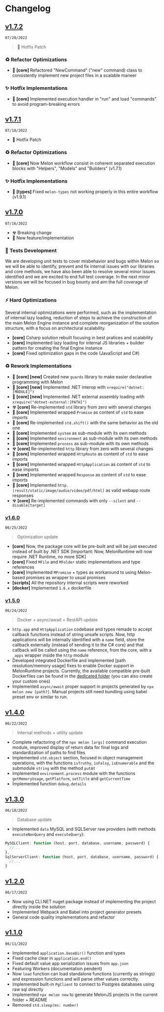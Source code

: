 # Changelog

## [v1.7.2](https://www.npmjs.com/package/melon-runtime/v/1.7.2)
`07/20/2022`

> 🎯 Hotfix Patch

### ♻ **Refactor Optimizations**

- 🎯 **[core]** Refactored "NewCommand" ("new" command) class to consistently implement new project files in a scalable maneer

### ✨ **Hotfix Implementations**

- 🎯 **[core]** Implemented execution handler in "run" and load "commands" to avoid program-breaking errors

## [v1.7.1](https://www.npmjs.com/package/melon-runtime/v/1.7.1)
`07/18/2022`

- 🎯 Hotfix Patch

### ♻ **Refactor Optimizations**

- 🎯 **[core]** Now Melon workflow consist in coherent separated execution blocks with "Helpers", "Models" and "Builders" (v1.7.1)

### ✨ **Hotfix Implementations**

- 🎯 **[types]** Fixed `melon-types` not working properly in this entire workflow (v1.9.1)

## [v1.7.0](https://www.npmjs.com/package/melon-runtime/v/1.7.0)
`07/16/2022`

- ☢ Breaking change
- 📌 New feature/implementation 

### 🚀 **Tests Development**

We are developing unit tests to cover misbehavior and bugs within Melon so we will be able to identify, prevent and fix internal issues with our libraries and core methods, we have also been able to resolve several minor issues identified and we are excited to end full test coverage. In the next minor versions we will be focused in bug bounty and aim the full coverage of Melon.

### ⚡ **Hard Optimizations**

Several internal optimizations were performed, such as the implementation of internal lazy loading, reduction of steps to achieve the construction of the main Melon Engine instance and complete reorganization of the solution structure, with a focus on architectural scalability.

- **[core]** Csharp solution rebuilt focusing in best pratices and scalability
- **[core]** Implemented lazy loading for internal JS libraries + builder pattern for creating the final Engine instance
- **[core]** Fixed optimization gaps in the code (JavaScript and C#)

### ♻ **Rework Implementations**

- 📌 **[core] [new]** Created new `guards` library to make easier declarative programming with Melon
- 📌 **[core] [new]** Implemented .NET interop with `xrequire("dotnet:[MODULE]")`
- 📌 **[core] [new]** Implemented .NET external assembly loading with `xrequire("dotnet-external:[PATH]")`
- ☢ **[core]** Re-implemented `std` library from zero with several changes
- 📌 **[core]** Implemented wrapped `Promise` as content of `std` to ease imports
- 📌 **[core]** Re-implemented `std.shift()` with the same behavior as the old one
- 📌 **[core]** Implemented `system` as sub-module with its own methods
- 📌 **[core]** Implemented `environment` as sub-module with its own methods
- 📌 **[core]** Implemented `process` as sub-module with its own methods
- ☢ **[core]** Re-implemented `http` library from zero with several changes
- 📌 **[core]** Implemented wrapped `HttpRoute` as content of `std` to ease imports
- 📌 **[core]** Implemented wrapped `HttpApplication` as content of `std` to ease imports
- 📌 **[core]** Implemented wrapped `Response` as content of `std` to ease imports
- 📌 **[core]** Implemented `http.[result/static/image/audio/video/pdf/html]` as valid webapp route responses
- ☢ **[core]** Re-implemented commands with only `--silent` and `--disable[target]`

### [v1.6.0](https://github.com/MelonRuntime/MelonRuntime/releases/tag/v1.6.0)
`06/25/2022`

> Optimization update

- **[core]** Now, the package core will be pre-built and will be just executed instead of built by .NET SDK [Important: Now, MelonRuntime will now require .NET Runtime, no more SDK]
- **[core]** Fixed `MFile` and `MFolder` static implementations and type references
- **[core]** Implemented `MPromise` + types as workaround to using Melon-based promises as wrapper to usual promises
- **[scripts]** All the repository internal scripts were reworked
- **[docker]** Implemented `1.6.x` dockerfile

### [v1.5.0](https://github.com/MelonRuntime/MelonRuntime/releases/tag/v1.5.0)
`06/24/2022`

> Docker + async/await + RestAPI update

- `http.app` and `HttpApplication` codebase and types remade to accept callback functions instead of string unsafe scripts. Now, http applications will be internally identified with a `name` field, store the callback externally (instead of sending it to the C# core) and that callback will be called using the `name` reference, from the core, with a `_apps` wrapper inside the `http` module
- Developed integrated Dockerfile and implemented [path resolution/memory usage] fixes to enable Docker support in MelonRuntime projects. Currently, the available compatible pre-built Dockerfiles can be found in the [dedicated folder](https://github.com/MelonRuntime/MelonRuntime/tree/main/utils/dockerfiles/) (you can also create your custom ones)
- Implemented `async/await` proper support in projects generated by `npx melon new [path?]`. Manual projects still need bundling using babel preset env or similar to run.

## [v1.4.0](https://github.com/MelonRuntime/MelonRuntime/releases/tag/v1.4.0)
`06/22/2022`

> Internal methods + utility update

- Complete refactoring of the `npx melon [args]` command execution module, improved display of return data for final logs and standardization of paths to find files
- Implemented `std.object` section, focused in object management operations, with the functions `isTruthy`, `isFalsy`, `isEnumerable` and the submodule `string` with the method `putAt`
- Implemented `environment.process` module with the functions `getMemoryUsage`, `getPlatform`, `setTitle` and `getCurrentTime`
- Implemented function `debug.details`

## [v1.3.0](https://github.com/MelonRuntime/MelonRuntime/releases/tag/v1.3.0)
`06/18/2022`

> Database update

- Implemented `data` MySQL and SQLServer raw providers (with methods `executeNonQuery` and `executeQuery`):

```ts
MySQLClient: function (host, port, database, username, password) {
  //...
},
SqlServerClient: function (host, port, database, username, password) {
  //...
}
```

## [v1.2.0](https://github.com/MelonRuntime/MelonRuntime/releases/tag/v1.2.0)
`06/17/2022`

- Now using CLI.NET nuget package instead of implementing the project directly inside the solution
- Implemented Webpack and Babel into project generator presets
- General code quality implementations and refactor

## [v1.1.0](https://github.com/MelonRuntime/MelonRuntime/releases/tag/v1.1.0)
`06/11/2022`

- Implemented `application.baseDir()` function and types
- Fixed cache clear in `application.end()`
- Fixed default value app serialization issues from `app.json`
- Featuring Workers (documentation pendent)
- Now `load` function can load standalone functions (currently as strings) and expression functions and will parse other values correctly.
- Implemented built-in `PgClient` to connect to Postgres databases using raw sql directly
- Implemented `npx melon new` to generate MelonJS projects in the current folder + README
- Removed `std.sleep(ms: number)`
